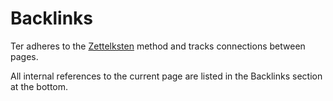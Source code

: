 # Backlinks

Ter adheres to the [Zettelksten](/zettelkasten.md) method and tracks connections
between pages.

All internal references to the current page are listed in the Backlinks section
at the bottom.
